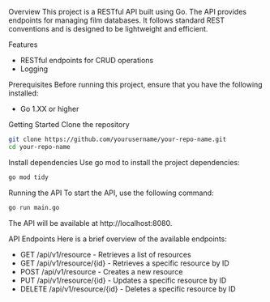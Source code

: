 Overview
This project is a RESTful API built using Go. The API provides endpoints for managing film databases. It follows standard REST conventions and is designed to be lightweight and efficient.

Features
- RESTful endpoints for CRUD operations
- Logging

Prerequisites
Before running this project, ensure that you have the following installed:

- Go 1.XX or higher

Getting Started
Clone the repository

```bash
git clone https://github.com/yourusername/your-repo-name.git
cd your-repo-name
```

Install dependencies
Use go mod to install the project dependencies:

```bash
go mod tidy
```

Running the API
To start the API, use the following command:

```bash
go run main.go
```

The API will be available at http://localhost:8080.


API Endpoints
Here is a brief overview of the available endpoints:

- GET /api/v1/resource - Retrieves a list of resources
- GET /api/v1/resource/{id} - Retrieves a specific resource by ID
- POST /api/v1/resource - Creates a new resource
- PUT /api/v1/resource/{id} - Updates a specific resource by ID
- DELETE /api/v1/resource/{id} - Deletes a specific resource by ID
